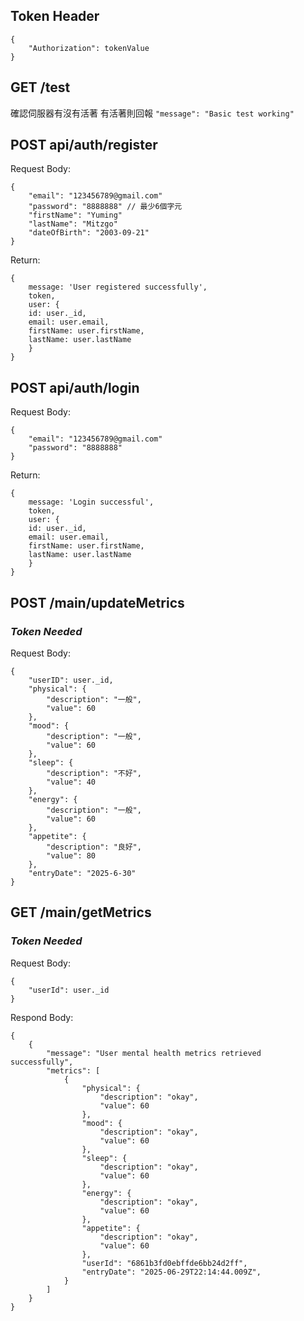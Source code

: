 ## Token Header
```
{
    "Authorization": tokenValue
}
```
## GET /test
確認伺服器有沒有活著
有活著則回報 `"message": "Basic test working"`

## POST api/auth/register
Request Body:
```
{
    "email": "123456789@gmail.com"
    "password": "8888888" // 最少6個字元
    "firstName": "Yuming"
    "lastName": "Mitzgo"
    "dateOfBirth": "2003-09-21"
}
```
Return:
```
{
    message: 'User registered successfully',
    token,
    user: {
    id: user._id,
    email: user.email,
    firstName: user.firstName,
    lastName: user.lastName
    }
}
```

## POST api/auth/login
Request Body:
```
{
    "email": "123456789@gmail.com"
    "password": "8888888"
}
```
Return:
```
{
    message: 'Login successful',
    token,
    user: {
    id: user._id,
    email: user.email,
    firstName: user.firstName,
    lastName: user.lastName
    }
}
```

## POST /main/updateMetrics
### *Token Needed*
Request Body:
```
{
    "userID": user._id,
    "physical": {
        "description": "一般",
        "value": 60
    },
    "mood": {
        "description": "一般",
        "value": 60
    },
    "sleep": {
        "description": "不好",
        "value": 40
    },
    "energy": {
        "description": "一般",
        "value": 60
    },
    "appetite": {
        "description": "良好",
        "value": 80
    },
    "entryDate": "2025-6-30"
}
```

## GET /main/getMetrics
### *Token Needed*
Request Body:
```
{
    "userId": user._id
}
```
Respond Body:
```
{
    {
        "message": "User mental health metrics retrieved successfully",
        "metrics": [
            {
                "physical": {
                    "description": "okay",
                    "value": 60
                },
                "mood": {
                    "description": "okay",
                    "value": 60
                },
                "sleep": {
                    "description": "okay",
                    "value": 60
                },
                "energy": {
                    "description": "okay",
                    "value": 60
                },
                "appetite": {
                    "description": "okay",
                    "value": 60
                },
                "userId": "6861b3fd0ebffde6bb24d2ff",
                "entryDate": "2025-06-29T22:14:44.009Z",
            }
        ]
    }
}
```